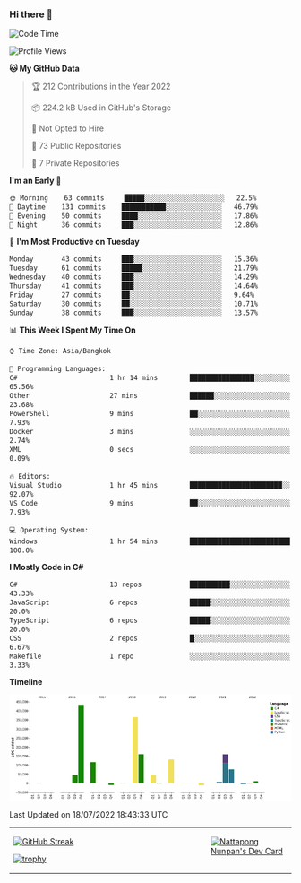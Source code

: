 ### Hi there 👋

<!--START_SECTION:waka-->
![Code Time](http://img.shields.io/badge/Code%20Time-0%20secs-blue)

![Profile Views](http://img.shields.io/badge/Profile%20Views-0-blue)

**🐱 My GitHub Data** 

> 🏆 212 Contributions in the Year 2022
 > 
> 📦 224.2 kB Used in GitHub's Storage 
 > 
> 🚫 Not Opted to Hire
 > 
> 📜 73 Public Repositories 
 > 
> 🔑 7 Private Repositories  
 > 
**I'm an Early 🐤** 

```text
🌞 Morning    63 commits     █████░░░░░░░░░░░░░░░░░░░░   22.5% 
🌆 Daytime    131 commits    ███████████░░░░░░░░░░░░░░   46.79% 
🌃 Evening    50 commits     ████░░░░░░░░░░░░░░░░░░░░░   17.86% 
🌙 Night      36 commits     ███░░░░░░░░░░░░░░░░░░░░░░   12.86%

```
📅 **I'm Most Productive on Tuesday** 

```text
Monday       43 commits     ███░░░░░░░░░░░░░░░░░░░░░░   15.36% 
Tuesday      61 commits     █████░░░░░░░░░░░░░░░░░░░░   21.79% 
Wednesday    40 commits     ███░░░░░░░░░░░░░░░░░░░░░░   14.29% 
Thursday     41 commits     ███░░░░░░░░░░░░░░░░░░░░░░   14.64% 
Friday       27 commits     ██░░░░░░░░░░░░░░░░░░░░░░░   9.64% 
Saturday     30 commits     ██░░░░░░░░░░░░░░░░░░░░░░░   10.71% 
Sunday       38 commits     ███░░░░░░░░░░░░░░░░░░░░░░   13.57%

```


📊 **This Week I Spent My Time On** 

```text
⌚︎ Time Zone: Asia/Bangkok

💬 Programming Languages: 
C#                       1 hr 14 mins        ████████████████░░░░░░░░░   65.56% 
Other                    27 mins             ██████░░░░░░░░░░░░░░░░░░░   23.68% 
PowerShell               9 mins              ██░░░░░░░░░░░░░░░░░░░░░░░   7.93% 
Docker                   3 mins              ░░░░░░░░░░░░░░░░░░░░░░░░░   2.74% 
XML                      0 secs              ░░░░░░░░░░░░░░░░░░░░░░░░░   0.09%

🔥 Editors: 
Visual Studio            1 hr 45 mins        ███████████████████████░░   92.07% 
VS Code                  9 mins              ██░░░░░░░░░░░░░░░░░░░░░░░   7.93%

💻 Operating System: 
Windows                  1 hr 54 mins        █████████████████████████   100.0%

```

**I Mostly Code in C#** 

```text
C#                       13 repos            ██████████░░░░░░░░░░░░░░░   43.33% 
JavaScript               6 repos             █████░░░░░░░░░░░░░░░░░░░░   20.0% 
TypeScript               6 repos             █████░░░░░░░░░░░░░░░░░░░░   20.0% 
CSS                      2 repos             █░░░░░░░░░░░░░░░░░░░░░░░░   6.67% 
Makefile                 1 repo              ░░░░░░░░░░░░░░░░░░░░░░░░░   3.33%

```


**Timeline**

![Chart not found](https://raw.githubusercontent.com/aixasz/aixasz/main/charts/bar_graph.png) 


 Last Updated on 18/07/2022 18:43:33 UTC
<!--END_SECTION:waka-->

<table>
<tr>
<td width="70%" valign="top">
 
 [![GitHub Streak](http://github-readme-streak-stats.herokuapp.com?user=aixasz&theme=github-dark&hide_border=true&date_format=%5BY%20%5DM%20j)](https://git.io/streak-stats)

 [![trophy](https://github-profile-trophy.vercel.app/?username=aixasz&theme=onedark)](https://github.com/ryo-ma/github-profile-trophy)
 </td>
<td width="30%" valign="top">
 
<a href="https://app.daily.dev/aixasz"><img src="https://api.daily.dev/devcards/403207936e6547c9a85ea449e9f3abe8.png?r=re8" alt="Nattapong Nunpan's Dev Card"/></a>

 </td>
</tr>
</table>
 
